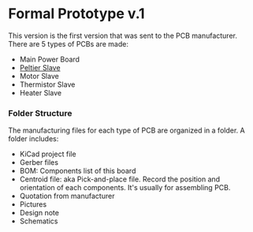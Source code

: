 # Formal Prototype v.1

This version is the first version that was sent to the PCB manufacturer. There are 5 types of PCBs are made:

- Main Power Board
- [Peltier Slave](./Peltier_slave/)
- Motor Slave
- Thermistor Slave
- Heater Slave

### Folder Structure

The manufacturing files for each type of PCB are organized in a folder. A folder includes:

- KiCad project file
- Gerber files
- BOM: Components list of this board
- Centroid file: aka Pick-and-place file. Record the position and orientation of each components. It's usually for assembling PCB.
- Quotation from manufacturer
- Pictures
- Design note
- Schematics
